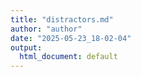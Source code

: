 ```yaml
---
title: "distractors.md"
author: "author"
date: "2025-05-23_18-02-04"
output:
  html_document: default
---
```

